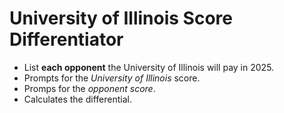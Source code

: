 # University of Illinois Score Differentiator #
- List **each opponent** the University of Illinois will pay in 2025.
- Prompts for the *University of Illinois* score.
- Promps for the *opponent score*.
- Calculates the differential.
